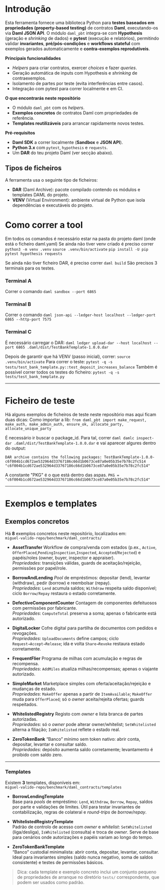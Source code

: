 # Introdução

Esta ferramenta fornece uma biblioteca Python para **testes baseados em propriedades (property-based testing)** de contratos **Daml**, executando-os via **Daml JSON API**. 
O módulo `daml_pbt` integra-se com **Hypothesis** (geração e *shrinking* de dados) e **pytest** (execução e relatórios), 
permitindo validar **invariantes**, **pré/pós-condições** e **workflows stateful** com exemplos gerados automaticamente e **contra-exemplos reprodutíveis**.

**Principais funcionalidades**
- *Helpers* para criar contratos, exercer *choices* e fazer *queries*.
- Geração automática de inputs com Hypothesis e *shrinking* de contraexemplos.
- Isolamento de partes por teste (evita interferências entre casos).
- Integração com pytest para correr localmente e em CI.

**O que encontrarás neste repositório**
- O módulo `daml_pbt` com os *helpers*.
- **Exemplos concretos** de contratos Daml com propriedades de referência.
- **Templates reutilizáveis** para arrancar rapidamente novos testes.

**Pré-requisitos**
- **Daml SDK** a correr localmente (**Sandbox** e **JSON API**).
- **Python 3.x** com `pytest`, `hypothesis` e `requests`.
- Um **DAR** do teu projeto Daml (ver secção abaixo).

## Tipos de ficheiros
A ferramenta usa o seguinte tipo de ficheiros:
- **DAR** (Daml Archive): pacote compilado contendo os módulos e templates DAML do projeto.
- **VENV** (Virtual Environment): ambiente virtual de Python que isola dependências e executáveis do projeto.

# Como correr a tool
Em todos os comandos é necessário estar na pasta do projeto daml (onde está o ficheiro daml.yaml)
Se ainda não tiver venv criado é preciso correr
```python3 -m venv .venv```
```source .venv/bin/activate```
```pip install -U pip pytest hypothesis requests```

Se ainda não tiver ficheiro DAR, é preciso correr
```daml build```
São precisos 3 terminais para os testes.

### Terminal A
Correr o comando
 ```daml sandbox --port 6865```

### Terminal B
Correr o comando
```daml json-api --ledger-host localhost --ledger-port 6865 --http-port 7575```

### Terminal C
É necessário carregar o DAR:
```daml ledger upload-dar --host localhost --port 6865 .daml/dist/TestBankTemplate-1.0.0.dar```

Depois de garantir que há VENV (passo inicial), correr:
 ```source .venv/bin/activate```
 Para correr o teste:
```pytest -q -s tests/test_bank_template.py::test_deposit_increases_balance```
Também é possível correr todos os testes do ficheiro:
```pytest -q -s tests/test_bank_template.py```

---------------------------------------------------------------------------------------------------------
# Ficheiro de teste
Há alguns exemplos de ficheiros de teste neste repositório mas aqui ficam duas dicas:
Como importar a lib:
```from daml_pbt import make_request, make_auth, make_admin_auth, ensure_ok, allocate_party, allocate_unique_party```

É necessário ir buscar o package_id. Para tal, correr 
 ```daml damlc inspect-dar .daml/dist/TestBankTemplate-1.0.0.dar```
e vai aparecer algures dentro do output:

```DAR archive contains the following packages: TestBankTemplate-1.0.0-c6f004b1cd672ae532964d33767186c66d1b0673ce87a0e05b35e7b78c2fc514 "c6f004b1cd672ae532964d33767186c66d1b0673ce87a0e05b35e7b78c2fc514"```

A constante "PKG" é o que está dentro das aspas.
```PKG = "c6f004b1cd672ae532964d33767186c66d1b0673ce87a0e05b35e7b78c2fc514"```

---------------------------------------------------------------------------------------------------------
# Exemplos e templates

## Exemplos concretos
Há **8** exemplos concretos neste repositório, localizados em:  
`miguel-valido-repo/benchmark/daml_contracts/`

- **AssetTransfer**
  Workflow de compra/venda com estados (p.ex., `Active`, `OfferPlaced`,`PendingInspection`,`Inspected`, `Accepted`/`Rejected`) e papéis/roles (owner, buyer, inspector e appraiser).  
  *Propriedades*: transições válidas, guards de aceitação/rejeição, permissões
  por papel/role.

- **BorrowAndLending**
  *Pool* de empréstimos: depositar (lend), levantar (withdraw), pedir (borrow) e
  reembolsar (repay).  
  *Propriedades*: `Lend` acumula saldos; `Withdraw` respeita saldo disponível;
  ciclo `Borrow/Repay` restaura o estado corretamente.

- **DefectiveComponentCounter** 
  Contagem de componentes defeituosos com permissões por fabricante.  
  *Propriedades*: `ComputeTotal` preserva a soma; apenas o fabricante está autorizado.

- **DigitalLocker** 
  Cofre digital para partilha de documentos com pedidos e revogações.  
  *Propriedades*: `UploadDocuments` define campos; ciclo `Request→Accept→Release`; ida e volta `Share→Revoke` restaura estado corretamente.

- **FrequentFlier**
  Programa de milhas com acumulação e regras de recompensa.  
  *Propriedades*: `AddMiles` atualiza milhas/recompensas; apenas o viajante autorizado.

- **SimpleMarket**
  Marketplace simples com oferta/aceitação/rejeição e mudanças de estado.  
  *Propriedades*: `MakeOffer` apenas a partir de `ItemAvailable`; `MakeOffer` muda para `OfferPlaced`; só o *owner* aceita/rejeita ofertas; guards respeitados.

- **WhitelistedRegistry**
  Registo com *owner* e lista branca de partes autorizadas.  
  *Propriedades*: só o *owner* pode alterar owner/whitelist; `SetWhitelisted` alterna a filiação; `IsWhitelisted` reflete o estado real.

- **ZeroTokenBank** 
  “Banco” mínimo sem token nativo: abrir conta, depositar, levantar e consultar saldo.  
  *Propriedades*: depósito aumenta saldo corretamente; levantamento é proibido com saldo zero.

---

### Templates
Existem **3** templates, disponíveis em:  
`miguel-valido-repo/benchmark/daml_contracts/templates`

- **BorrowLendingTemplate**  
  Base para *pools* de empréstimo: `Lend`, `Withdraw`, `Borrow`, `Repay`, saldos por parte e validações de limites. Útil para testar invariantes de contabilização, regras de colateral e *round-trips* de *borrow/repay*.

- **WhitelistedRegistryTemplate**  
  Padrão de controlo de acesso com *owner* e *whitelist*: `SetWhitelisted` (liga/desliga), `IsWhitelisted` (consulta) e troca de *owner*. Serve de base para cenários onde autorizações e papéis variam ao longo do tempo.

- **ZeroTokenBankTemplate**  
  “Banco” custodial minimalista: abrir conta, depositar, levantar, consultar. Ideal para invariantes simples (saldo nunca negativo, soma de saldos consistente) e testes de permissões básicos.

> Dica: cada template e exemplo concreto inclui um conjunto pequeno de propriedades de arranque
> no diretório `tests/` correspondente, que podem ser usados como padrão.

